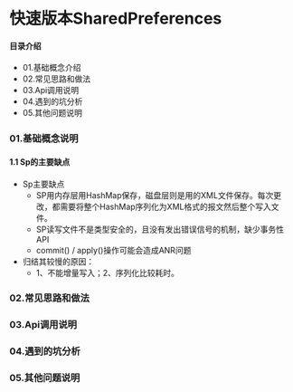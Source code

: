 # 快速版本SharedPreferences
#### 目录介绍
- 01.基础概念介绍
- 02.常见思路和做法
- 03.Api调用说明
- 04.遇到的坑分析
- 05.其他问题说明



### 01.基础概念说明
#### 1.1 Sp的主要缺点
- Sp主要缺点
    - SP用内存层用HashMap保存，磁盘层则是用的XML文件保存。每次更改，都需要将整个HashMap序列化为XML格式的报文然后整个写入文件。
    - SP读写文件不是类型安全的，且没有发出错误信号的机制，缺少事务性API
    - commit() / apply()操作可能会造成ANR问题
- 归结其较慢的原因：
    - 1、不能增量写入；2、序列化比较耗时。




### 02.常见思路和做法


### 03.Api调用说明



### 04.遇到的坑分析




### 05.其他问题说明




